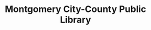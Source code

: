 ---
layout: repo
title: "Montgomery City-County Public Library"
id: 10641
permalink: repos/10641/
---